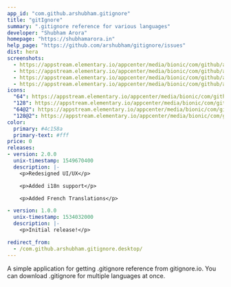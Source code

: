 ```yaml
---
app_id: "com.github.arshubham.gitignore"
title: "gitIgnore"
summary: ".gitignore reference for various languages"
developer: "Shubham Arora"
homepage: "https://shubhamarora.in"
help_page: "https://github.com/arshubham/gitignore/issues"
dist: hera
screenshots:
  - https://appstream.elementary.io/appcenter/media/bionic/com/github/arshubham.gitignore/F1158456BFEABE1759FACDBE65CE6B11/screenshots/image-1_orig.png
  - https://appstream.elementary.io/appcenter/media/bionic/com/github/arshubham.gitignore/F1158456BFEABE1759FACDBE65CE6B11/screenshots/image-2_orig.png
  - https://appstream.elementary.io/appcenter/media/bionic/com/github/arshubham.gitignore/F1158456BFEABE1759FACDBE65CE6B11/screenshots/image-3_orig.png
  - https://appstream.elementary.io/appcenter/media/bionic/com/github/arshubham.gitignore/F1158456BFEABE1759FACDBE65CE6B11/screenshots/image-4_orig.png
icons:
  "64": https://appstream.elementary.io/appcenter/media/bionic/com/github/arshubham.gitignore/F1158456BFEABE1759FACDBE65CE6B11/icons/64x64/com.github.arshubham.gitignore_com.github.arshubham.gitignore.png
  "128": https://appstream.elementary.io/appcenter/media/bionic/com/github/arshubham.gitignore/F1158456BFEABE1759FACDBE65CE6B11/icons/128x128/com.github.arshubham.gitignore_com.github.arshubham.gitignore.png
  "64@2": https://appstream.elementary.io/appcenter/media/bionic/com/github/arshubham.gitignore/F1158456BFEABE1759FACDBE65CE6B11/icons/64x64@2/com.github.arshubham.gitignore_com.github.arshubham.gitignore.png
  "128@2": https://appstream.elementary.io/appcenter/media/bionic/com/github/arshubham.gitignore/F1158456BFEABE1759FACDBE65CE6B11/icons/128x128@2/com.github.arshubham.gitignore_com.github.arshubham.gitignore.png
color:
  primary: #4c158a
  primary-text: #fff
price: 0
releases:
- version: 2.0.0
  unix-timestamp: 1549670400
  description: |-
    <p>Redesigned UI/UX</p>

    <p>Added i18n support</p>

    <p>Added French Translations</p>

- version: 1.0.0
  unix-timestamp: 1534032000
  description: |-
    <p>Initial release!</p>

redirect_from:
  - /com.github.arshubham.gitignore.desktop/
---
```

<p>A simple application for getting .gitignore reference from gitignore.io. You can download .gitignore for multiple languages at once.</p>
